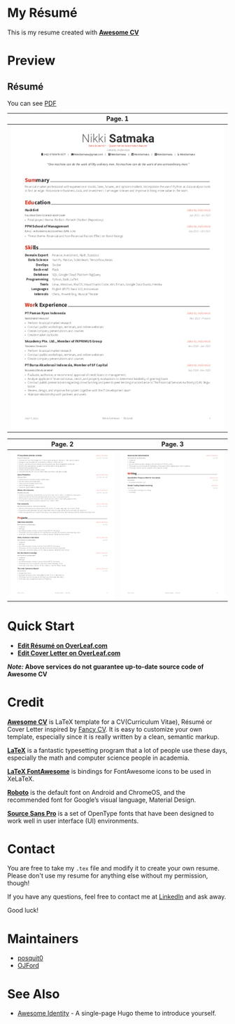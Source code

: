 # My Résumé

This is my resume created with [**Awesome CV**](https://github.com/posquit0/Awesome-CV)

# Preview

## Résumé

You can see [PDF](nikki/resume.pdf)

| Page. 1 |
|:---:|
| [![Résumé](nikki/resume-0.png)](nikki/resume.pdf)

| Page. 2 | Page. 3 |
|:---:|:---:|
| [![Résumé](nikki/resume-1.png)](nikki/resume.pdf) | [![Résumé](nikki/resume-2.png)](nikki/resume.pdf) |

<!-- ## Cover Letter

You can see [PDF](nikki/coverletter.pdf)

| Without Sections | With Sections |
|:---:|:---:|
| [![Cover Letter(Traditional)](nikki/coverletter-0.png)](nikki/coverletter.pdf)  | [![Cover Letter(Awesome)](nikki/coverletter-1.png)](nikki/coverletter.pdf) |
 -->

# Quick Start

* [**Edit Résumé on OverLeaf.com**](https://www.overleaf.com/latex/templates/awesome-cv/tvmzpvdjfqxp)
* [**Edit Cover Letter on OverLeaf.com**](https://www.overleaf.com/latex/templates/awesome-cv-cover-letter/pfzzjspkthbk)

**_Note:_ Above services do not guarantee up-to-date source code of Awesome CV**


<!-- # How to Use

## Requirements

A full TeX distribution is assumed.  [Various distributions for different operating systems (Windows, Mac, \*nix) are available](http://tex.stackexchange.com/q/55437) but TeX Live is recommended.
You can [install TeX from upstream](https://tex.stackexchange.com/q/1092) (recommended; most up-to-date) or use `sudo apt-get install texlive-full` if you really want that.  (It's generally a few years behind.)

If you don't want to install the dependencies on your system, this can also be obtained via [Docker](https://docker.com).

#### Usage

At a command prompt, run

```bash
$ xelatex {your-cv}.tex
```

Or using docker:

```bash
$ docker run --rm --user $(id -u):$(id -g) -i -w "/doc" -v "$PWD":/doc thomasweise/texlive make
```

In either case, this should result in the creation of ``{your-cv}.pdf`` -->


# Credit

[**Awesome CV**](https://github.com/posquit0/Awesome-CV) is LaTeX template for a CV(Curriculum Vitae), Résumé or Cover Letter inspired by [Fancy CV](https://www.sharelatex.com/templates/cv-or-resume/fancy-cv). It is easy to customize your own template, especially since it is really written by a clean, semantic markup.

[**LaTeX**](https://www.latex-project.org) is a fantastic typesetting program that a lot of people use these days, especially the math and computer science people in academia.

[**LaTeX FontAwesome**](https://github.com/furl/latex-fontawesome) is bindings for FontAwesome icons to be used in XeLaTeX.

[**Roboto**](https://github.com/google/roboto) is the default font on Android and ChromeOS, and the recommended font for Google’s visual language, Material Design.

[**Source Sans Pro**](https://github.com/adobe-fonts/source-sans-pro) is a set of OpenType fonts that have been designed to work well in user interface (UI) environments.


# Contact

You are free to take my `.tex` file and modify it to create your own resume. Please don't use my resume for anything else without my permission, though!

If you have any questions, feel free to contact me at [LinkedIn](https://www.linkedin.com/in/nikkisatmaka/) and ask away.

<!-- If you have any questions, feel free to join me at [`#posquit0` on Freenode](irc://irc.freenode.net/posquit0) and ask away. Click [here](https://kiwiirc.com/client/irc.freenode.net/posquit0) to connect. -->

Good luck!


# Maintainers
- [posquit0](https://github.com/posquit0)
- [OJFord](https://github.com/OJFord)


# See Also

* [Awesome Identity](https://github.com/posquit0/hugo-awesome-identity) - A single-page Hugo theme to introduce yourself.
